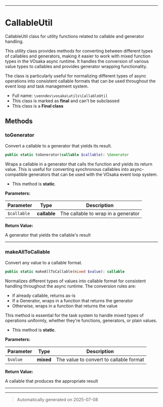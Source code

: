***

# CallableUtil

CallableUtil class for utility functions related to callable and generator handling.

This utility class provides methods for converting between different types of
callables and generators, making it easier to work with mixed function types
in the VOsaka async runtime. It handles the conversion of various value types
to callables and provides generator wrapping functionality.

The class is particularly useful for normalizing different types of async
operations into consistent callable formats that can be used throughout
the event loop and task management system.

* Full name: `\venndev\vosaka\utils\CallableUtil`
* This class is marked as **final** and can't be subclassed
* This class is a **Final class**




## Methods


### toGenerator

Convert a callable to a generator that yields its result.

```php
public static toGenerator(callable $callable): \Generator
```

Wraps a callable in a generator that calls the function and yields
its return value. This is useful for converting synchronous callables
into async-compatible generators that can be used with the VOsaka
event loop system.

* This method is **static**.




**Parameters:**

| Parameter | Type | Description |
|-----------|------|-------------|
| `$callable` | **callable** | The callable to wrap in a generator |


**Return Value:**

A generator that yields the callable's result




***

### makeAllToCallable

Convert any value to a callable format.

```php
public static makeAllToCallable(mixed $value): callable
```

Normalizes different types of values into callable format for consistent
handling throughout the async runtime. The conversion rules are:
- If already callable, returns as-is
- If a Generator, wraps in a function that returns the generator
- Otherwise, wraps in a function that returns the value

This method is essential for the task system to handle mixed types
of operations uniformly, whether they're functions, generators, or
plain values.

* This method is **static**.




**Parameters:**

| Parameter | Type | Description |
|-----------|------|-------------|
| `$value` | **mixed** | The value to convert to callable format |


**Return Value:**

A callable that produces the appropriate result




***


***
> Automatically generated on 2025-07-08
